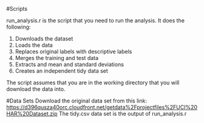#Scripts

run_analysis.r is the script that you need to run the analysis. It does the following:

1) Downloads the dataset
2) Loads the data
3) Replaces original labels with descriptive labels
4) Merges the training and test data
5) Extracts and mean and standard deviations 
6) Creates an independent tidy data set

The script assumes that you are in the working directory that you will download the data into.

#Data Sets
Download the original data set from this link: https://d396qusza40orc.cloudfront.net/getdata%2Fprojectfiles%2FUCI%20HAR%20Dataset.zip
The tidy.csv data set is the output of run_analysis.r

